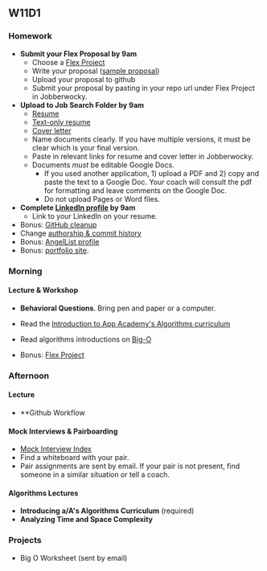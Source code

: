 ## W11D1
### Homework
* **Submit your Flex Proposal by 9am**
  * Choose a [Flex Project][flex-project]
  * Write your proposal ([sample proposal][flex-sample-proposal])
  * Upload your proposal to github
  * Submit your proposal by pasting in your repo url under Flex Project in Jobberwocky.
* **Upload to Job Search Folder by 9am**
  * [Resume][resume]
  * [Text-only resume][text-only]
  * [Cover letter][cover-letter]
  * Name documents clearly. If you have multiple versions, it must be clear which is your final version.
  * Paste in relevant links for resume and cover letter in Jobberwocky.
  * Documents *must* be editable Google Docs.
    * If you used another application, 1) upload a PDF and 2) copy and paste the text to a Google Doc. Your coach will consult the pdf for formatting and leave comments on the Google Doc.
    * Do not upload Pages or Word files.
* **Complete [LinkedIn profile][linkedin] by 9am**
  * Link to your LinkedIn on your resume.
* Bonus: [GitHub cleanup][github]
 * Change [authorship & commit history][github-history]
* Bonus: [AngelList profile][angellist]
* Bonus: [portfolio site][portfolio].

### Morning
#### Lecture & Workshop
* **Behavioral Questions**. Bring pen and paper or a computer.

* Read the [Introduction to App Academy's Algorithms curriculum][intro-algos]
* Read algorithms introductions on [Big-O][big-o-readings]
* Bonus: [Flex Project][flex-project]


### Afternoon
#### Lecture
* **Github Workflow

#### Mock Interviews & Pairboarding
* [Mock Interview Index][pair-boarding-index]
* Find a whiteboard with your pair.
* Pair assignments are sent by email. If your pair is not present, find someone in a similar situation or tell a coach.

#### Algorithms Lectures
* **Introducing a/A's Algorithms Curriculum** (required)
* **Analyzing Time and Space Complexity**

### Projects
* Big O Worksheet (sent by email)

<!-- LINKS -->
<!-- Job Search Projects -->
[js-project]: projects/js-project/js-project.md
[js-sample-proposal]: projects/js-project/js-sample-proposal.md
[js-proposal-survey]: https://docs.google.com/forms/d/e/1FAIpQLSehUjuwLhwstHthDCq7x-NPkvzftHM5ONQKBg9n5wRDbqykww/viewform

[flex-project]: projects/flex-project/flex-project.md
[flex-sample-proposal]: projects/flex-project/flex-sample-proposal.md
[flex-proposal-submission]: #

[resume]: application-materials/resume/resume.md
[text-only]: application-materials/resume/text-resume.md
[cover-letter]: application-materials/cover-letter/cover-letter.md
[portfolio]: application-materials/portfolio/portfolio.md
[peer-review-instructions]: meta/app-academy/peer-reviews.md

<!-- Online Presence -->
[linkedin]: application-materials/linkedin/linkedin.md
[github]: application-materials/github/github.md
[readme]: projects/example-readmes.md
[github-history]: https://github.com/appacademy/curriculum/blob/9f6dfc224cd16702269e9179420062ded86116d8/ruby/readings/git-fix-authorship.md
[angellist]: application-materials/angellist/angellist.md

<!-- Internal Resources -->
[Jobberwocky]: http://progress.appacademy.io/jobberwocky
[calendar]: https://calendar.google.com/calendar/embed?src=appacademy.io_r61pl5c3vl1vatl28hquvhtf4o%40group.calendar.google.com&ctz=America/Los_Angeles
[job-search-curriculum-drive-folder]:https://drive.google.com/folderview?id=0B3noREts_wUyNnhZMTZPMjJhU2M&usp=sharing
[hunters-channel]: https://app-academy.slack.com/messages/hunters
[pair-boarding-index]: technical-skills/whiteboarding/index.md#index
[project-scorecard]: https://docs.google.com/a/appacademy.io/spreadsheets/d/1MY1K-_kXYrS-7K_XFYkJs-U8kL-mDnYY3lQIw-IgIm0/edit?usp=sharing

<!-- Self Presentation -->
[personal-pitch]: soft-skills/interviewing/personal-pitch.md
[personal-pitch-video]: meta/app-academy/uploading-personal-pitch-video.md
[behavioral-questions]: soft-skills/interviewing/behavioral-questions.md
[31-questions]: https://www.themuse.com/advice/30-behavioral-interview-questions-you-should-be-ready-to-answer

<!-- Applying & Networking -->
[job-boards]: applying/job-boards.md
[job-search-etiquette]: soft-skills/job-search-etiquette.md
[good-questions]: soft-skills/interviewing/asking-questions.md
[hackreactor-article]: http://venturebeat.com/2013/08/28/the-developers-guide-to-interviewing/
[ronnie-tips]: https://gist.github.com/ronnieftw/7907630469242f0999ea
[babiak-tips]: https://github.com/d-babiak/job-market-notes
[offer-negotiation]: soft-skills/negotiating/email-negotiations.md
[salary-data]: soft-skills/negotiating/salary-data.md
[hn-negotiation-article]: https://news.ycombinator.com/item?id=3289750

[meetups]: soft-skills/networking/meetups.md

<!-- Technical Interview Resources -->
[interview-questions]: https://docs.google.com/a/appacademy.io/spreadsheet/ccc?key=0AnnoREts_wUydHN3UGZfbDZIME1VTEY3Y3pUNWpZZGc#gid=0
[HackerRank]: https://www.hackerrank.com/
[codility]: https://codility.com/
[Codility]: https://codility.com/

<!-- Algorithms Projects & Lectures -->
[memory-assembly-lecture]: https://vimeo.com/175634887
[array-lecture]: https://vimeo.com/175717721
[heaps1]: https://vimeo.com/191997749/b59a137b19
[heaps2]: https://vimeo.com/191997750/83ff39ba6a
[heaps3]: https://vimeo.com/191997751/6db2554bbb
[heapsort1]: https://vimeo.com/191997808/3d0a223bb1
[heapsort2]: https://vimeo.com/191997809/849cf1b7ad
[quicksort1]: https://vimeo.com/192003395/f90890d138
[quicksort2]: https://vimeo.com/192206159/917569833b
[quicksort3]: https://vimeo.com/192493786/dd6520c77d
[sorting1]: https://vimeo.com/193472770/d43f132776
[sorting2]: https://vimeo.com/193473425/dd01b240ee
[binary-search-trees-vid]: https://vimeo.com/203204585
[graphs-vid]: https://vimeo.com/203562085
[topological-vid]: https://vimeo.com/203906270

<!-- Algorithms Readings & Projects -->
[big-o-readings]: https://github.com/appacademy/job-search-curriculum/tree/master/SF/algorithms/w11d1
[memory-pointers-readings]:https://github.com/appacademy/job-search-curriculum/tree/master/SF/algorithms/w11d2
[dynamic-array]: https://github.com/appacademy/job-search-curriculum/tree/master/SF/algorithms/w11d3/project1
[dynamic-array-readings]: https://github.com/appacademy/job-search-curriculum/blob/master/SF/algorithms/w11d3/dynamic-array.md
[static-dynamic-array-readings]: https://github.com/appacademy/job-search-curriculum/blob/master/SF/algorithms/w11d2/static-array.md
[hashmap]: https://github.com/appacademy/job-search-curriculum/tree/master/SF/algorithms/w11d4/project2
[heaps-heapsort]: https://github.com/appacademy/job-search-curriculum/tree/master/SF/algorithms/w12d1/project3
[sorting-readings]: https://github.com/appacademy/job-search-curriculum/tree/master/SF/algorithms/w12d2
[quicksort]: https://github.com/appacademy/job-search-curriculum/tree/master/SF/algorithms/w12d2/project4
[bst]: https://github.com/appacademy/job-search-curriculum/tree/master/SF/algorithms/w12d3/project5
[graphs-readings]: https://github.com/appacademy/job-search-curriculum/tree/master/SF/algorithms/w13d1
[topological-sort-readings]: https://github.com/appacademy/job-search-curriculum/tree/master/SF/algorithms/w13d2
[topological-sort]: https://github.com/appacademy/job-search-curriculum/tree/master/SF/algorithms/w13d2/project6
[dijkstras-readings]: https://github.com/appacademy/job-search-curriculum/tree/master/SF/algorithms/w13d3
[dijkstras]: https://github.com/appacademy/job-search-curriculum/tree/master/SF/algorithms/w13d3/project7
[algorithms-next-steps]: https://github.com/appacademy/job-search-curriculum/blob/master/SF/algorithms/w13d4/next-steps.md
[static-arrays]: https://vimeo.com/202107013
[dynamic-arrays]: https://vimeo.com/202125903

[algo-specs]: https://github.com/jaysonvirissimo/practice-thy-algorithms


<!-- Misc. -->
[architecture-slides]: https://drive.google.com/a/appacademy.io/file/d/0B1ljY87XS9z0aDZZRHo1dW5zZWNjQjIzcFI5TGxIRF9MSTk4/view?usp=sharing
[open-source-projects]: projects/other-projects/open-source.md


[ruby-interview-walkthrough]: https://gist.github.com/ryansobol/5252653
[navigate-to-a-url]: http://igoro.com/archive/what-really-happens-when-you-navigate-to-a-url/
[browser-navigation]: technical-skills/technical-questions/http-request.md
[harvard-vid]: https://www.youtube.com/watch?v=8KuO4r5CHjM

[Coursera]: https://www.coursera.org/course/algo

[systemsdesign]: technical-skills/system-design/introduction.md
[hiredintech]: http://www.hiredintech.com/system-design/
[get-any-job]: https://www.linkedin.com/pulse/how-get-any-job-you-want-even-youre-unqualified-raghav-haran?trk=hp-feed-article-title-like

[funding-stages]: http://www.investopedia.com/articles/personal-finance/102015/series-b-c-funding-what-it-all-means-and-how-it-works.asp
[rails-casts]: technical-skills/ruby-javascript/ruby-rails.md
[rails-review]: technical-skills/ruby-javascript/ruby-rails.md
[performance-cheat-sheet]: technical-skills/system-design/performance-cheat-sheet.md


[intro-algos]: https://github.com/appacademy/job-search-curriculum/tree/master/SF/algorithms/introduction.md

[ny-tech-companies]: https://docs.google.com/a/appacademy.io/spreadsheet/ccc?key=0AnnoREts_wUydEk1Z25ER3V4aTdsWjlMRTVmWC1BU2c#gid=0
[bay-tech-companies]: https://docs.google.com/a/appacademy.io/spreadsheet/ccc?key=0AnnoREts_wUydFpJSVZLM25wdmc0Vk56UzEwUzJiY3c#gid=0

[what-software-engineers-do]: technical-skills/engineering-culture/what-do-software-engineers-do.md

[add-apps-instructions]: meta/app-academy/adding-apps-to-jobberwocky.md
[applying-for-jobs]: meta/app-academy/applying-for-jobs.md

[mock-interview-slack]: https://app-academy.slack.com/messages/mock_interview_meetup/

[elevator-speech]: http://idealistcareers.org/a-quick-guide-to-writing-your-elevator-pitch-with-examples/

[non-tech]: https://github.com/appacademy/curriculum/blob/master/course/non-technical-readings.md
